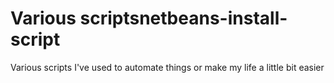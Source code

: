 # Various scriptsnetbeans-install-script
Various scripts I've used to automate things or make my life a little bit easier
